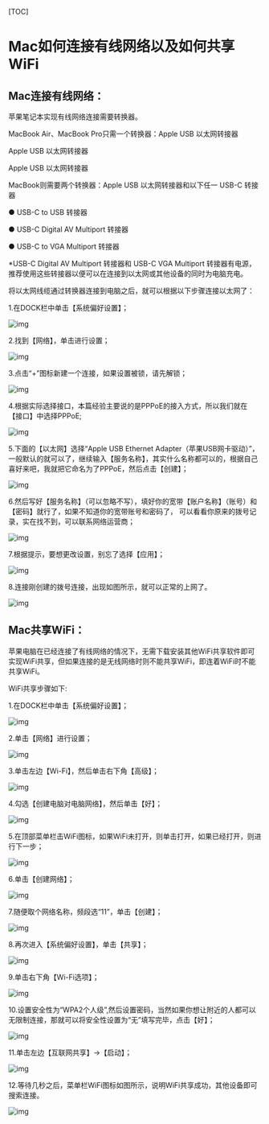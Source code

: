 [TOC]



# Mac如何连接有线网络以及如何共享WiFi

## Mac连接有线网络：

苹果笔记本实现有线网络连接需要转换器。

MacBook Air、MacBook Pro只需一个转换器：Apple USB 以太网转接器

Apple USB 以太网转接器

Apple USB 以太网转接器

MacBook则需要两个转换器：Apple USB 以太网转接器和以下任一 USB-C 转接器

●  USB-C to USB 转接器

● USB-C Digital AV Multiport 转接器

●  USB-C to VGA Multiport 转接器

*USB-C Digital AV Multiport 转接器和 USB-C VGA Multiport 转接器有电源，推荐使用这些转接器以便可以在连接到以太网或其他设备的同时为电脑充电。

将以太网线缆通过转换器连接到电脑之后，就可以根据以下步骤连接以太网了：

1.在DOCK栏中单击【系统偏好设置】；

![img](image-201812051343/1240.png)

2.找到【网络】，单击进行设置；

![img](image-201812051343/1241.png)

3.点击“+”图标新建一个连接，如果设置被锁，请先解锁；

![img](image-201812051343/2.png)

4.根据实际选择接口，本篇经验主要说的是PPPoE的接入方式，所以我们就在【接口】中选择PPPoE;

![img](image-201812051343/3.png)

5.下面的【以太网】选择“Apple USB Ethernet Adapter（苹果USB网卡驱动）”，一般默认的就可以了，继续输入【服务名称】，其实什么名称都可以的，根据自己喜好来吧，我就把它命名为了PPPoE，然后点击【创建】；

![img](image-201812051343/4.png)

6.然后写好【服务名称】（可以忽略不写），填好你的宽带【账户名称】（账号）和【密码】就行了，如果不知道你的宽带账号和密码了， 可以看看你原来的拨号记录，实在找不到，可以联系网络运营商；

![img](image-201812051343/5.png)

7.根据提示，要想更改设置，别忘了选择【应用】；

![img](image-201812051343/6.png)

8.连接刚创建的拨号连接，出现如图所示，就可以正常的上网了。

![img](image-201812051343/7.png)

## Mac共享WiFi：

苹果电脑在已经连接了有线网络的情况下，无需下载安装其他WiFi共享软件即可实现WiFi共享，但如果连接的是无线网络时则不能共享WiFi，即连着WiFi时不能共享WiFi。

WiFi共享步骤如下:

1.在DOCK栏中单击【系统偏好设置】；

![img](image-201812051343/8.png)

2.单击【网络】进行设置；

![img](image-201812051343/9.png)

3.单击左边【Wi-Fi】，然后单击右下角【高级】；

![img](image-201812051343/10.png)

4.勾选【创建电脑对电脑网络】，然后单击【好】；

![img](image-201812051343/11.png)

5.在顶部菜单栏击WiFi图标，如果WiFi未打开，则单击打开，如果已经打开，则进行下一步；

![img](image-201812051343/12.png)

6.单击【创建网络】；

![img](image-201812051343/13.png)

7.随便取个网络名称，频段选“11”，单击【创建】；

![img](image-201812051343/14.png)

8.再次进入【系统偏好设置】，单击【共享】；

![img](image-201812051343/15.png)

9.单击右下角【Wi-Fi选项】；

![img](image-201812051343/16.png)

10.设置安全性为“WPA2个人级”,然后设置密码，当然如果你想让附近的人都可以无限制连接，那就可以将安全性设置为“无”填写完毕，点击【好】；

![img](image-201812051343/17.png)

11.单击左边【互联网共享】→【启动】；

![img](image-201812051343/18.png)

12.等待几秒之后，菜单栏WiFi图标如图所示，说明WiFi共享成功，其他设备即可搜索连接。

![img](image-201812051343/19.png)